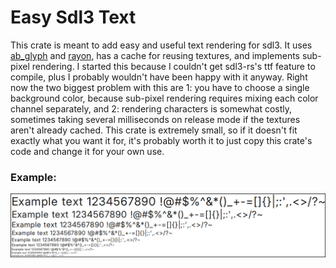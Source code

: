 # Easy Sdl3 Text

This crate is meant to add easy and useful text rendering for sdl3. It uses [ab_glyph](https://crates.io/crates/ab_glyph) and [rayon](https://crates.io/crates/rayon), has a cache for reusing textures, and implements sub-pixel rendering. I started this because I couldn't get sdl3-rs's ttf feature to compile, plus I probably wouldn't have been happy with it anyway. Right now the two biggest problem with this are 1: you have to choose a single background color, because sub-pixel rendering requires mixing each color channel separately, and 2: rendering characters is somewhat costly, sometimes taking several milliseconds on release mode if the textures aren't already cached. This crate is extremely small, so if it doesn't fit exactly what you want it for, it's probably worth it to just copy this crate's code and change it for your own use.

### Example:

![Example Image](https://github.com/What42Pizza/easy-sdl3-text/blob/main/images/example.png?raw=true)